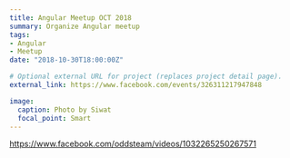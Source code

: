 ```yaml
---
title: Angular Meetup OCT 2018
summary: Organize Angular meetup
tags:
- Angular
- Meetup
date: "2018-10-30T18:00:00Z"

# Optional external URL for project (replaces project detail page).
external_link: https://www.facebook.com/events/326311217947848

image:
  caption: Photo by Siwat
  focal_point: Smart
---
```

https://www.facebook.com/oddsteam/videos/1032265250267571
